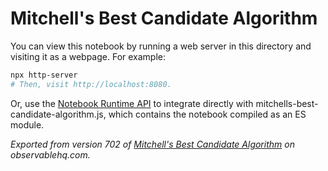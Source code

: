 # Mitchell's Best Candidate Algorithm

You can view this notebook by running a web server in this directory and
visiting it as a webpage. For example:

```sh
npx http-server
# Then, visit http://localhost:8080.
```

Or, use the [Notebook Runtime API](https://github.com/observablehq/notebook-runtime) to
integrate directly with mitchells-best-candidate-algorithm.js, which contains the notebook compiled as an
ES module.

*Exported from version 702 of [Mitchell's Best Candidate Algorithm](https://observablehq.com/@bensimonds/mitchells-best-candidate-algorithm) on observablehq.com.*